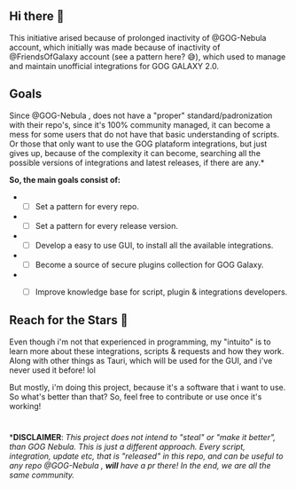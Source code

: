## Hi there 👋
This initiative arised because of prolonged inactivity of @GOG-Nebula account, which initially was made because of inactivity of @FriendsOfGalaxy account (see a pattern here? 😅), which used to manage and maintain unofficial integrations for GOG GALAXY 2.0.

## Goals
Since @GOG-Nebula , does not have a "proper" standard/padronization with their repo's, since it's 100% community managed, it can become a mess for some users that do not have that basic understanding of scripts.
Or those that only want to use the GOG plataform integrations, but just gives up, because of the complexity it can become, searching all the possible versions of integrations and latest releases, if there are any.*

**So, the main goals consist of:**
  * -[ ] Set a pattern for every repo.
  * -[ ] Set a pattern for every release version.
  * -[ ] Develop a easy to use GUI, to install all the available integrations.
  * -[ ] Become a source of secure plugins collection for GOG Galaxy.
  * -[ ] Improve knowledge base for script, plugin & integrations developers.


## Reach for the Stars 🌟

Even though i'm not that experienced in programming, my "intuito" is to learn more about these integrations, scripts & requests and how they work.
Along with other things as Tauri, which will be used for the GUI, and i've never used it before! lol

But mostly, i'm doing this project, because it's a software that i want to use. So what's better than that? So, feel free to contribute or use once it's working!

#
***DISCLAIMER**: *This project does not intend to "steal" or "make it better", than GOG Nebula. This is just a different approach. Every script, integration, update etc, that is "released" in this repo, and can be useful to any repo @GOG-Nebula , **will** have a pr there!
In the end, we are all the same community.*


<!--

**Here are some ideas to get you started:**

🙋‍♀️ A short introduction - what is your organization all about?
🌈 Contribution guidelines - how can the community get involved?
👩‍💻 Useful resources - where can the community find your docs? Is there anything else the community should know?
🍿 Fun facts - what does your team eat for breakfast?
🧙 Remember, you can do mighty things with the power of [Markdown](https://docs.github.com/github/writing-on-github/getting-started-with-writing-and-formatting-on-github/basic-writing-and-formatting-syntax)
-->
